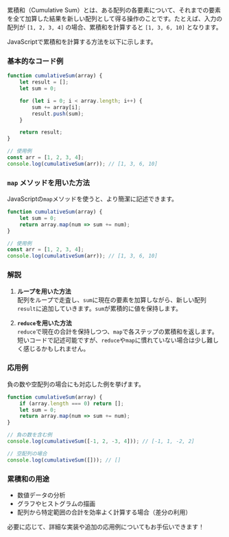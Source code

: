 累積和（Cumulative Sum）とは、ある配列の各要素について、それまでの要素を全て加算した結果を新しい配列として得る操作のことです。たとえば、入力の配列が `[1, 2, 3, 4]` の場合、累積和を計算すると `[1, 3, 6, 10]` となります。

JavaScriptで累積和を計算する方法を以下に示します。

### 基本的なコード例

```javascript
function cumulativeSum(array) {
    let result = [];
    let sum = 0;

    for (let i = 0; i < array.length; i++) {
        sum += array[i];
        result.push(sum);
    }

    return result;
}

// 使用例
const arr = [1, 2, 3, 4];
console.log(cumulativeSum(arr)); // [1, 3, 6, 10]
```

### `map` メソッドを用いた方法

JavaScriptの`map`メソッドを使うと、より簡潔に記述できます。

```javascript
function cumulativeSum(array) {
    let sum = 0;
    return array.map(num => sum += num);
}

// 使用例
const arr = [1, 2, 3, 4];
console.log(cumulativeSum(arr)); // [1, 3, 6, 10]
```

### 解説

1. **ループを用いた方法**  
   配列をループで走査し、`sum`に現在の要素を加算しながら、新しい配列`result`に追加していきます。`sum`が累積的に値を保持します。

2. **`reduce`を用いた方法**  
   `reduce`で現在の合計を保持しつつ、`map`で各ステップの累積和を返します。短いコードで記述可能ですが、`reduce`や`map`に慣れていない場合は少し難しく感じるかもしれません。

### 応用例
負の数や空配列の場合にも対応した例を挙げます。

```javascript
function cumulativeSum(array) {
    if (array.length === 0) return [];
    let sum = 0;
    return array.map(num => sum += num);
}

// 負の数を含む例
console.log(cumulativeSum([-1, 2, -3, 4])); // [-1, 1, -2, 2]

// 空配列の場合
console.log(cumulativeSum([])); // []
```

### 累積和の用途
- 数値データの分析
- グラフやヒストグラムの描画
- 配列から特定範囲の合計を効率よく計算する場合（差分の利用）

必要に応じて、詳細な実装や追加の応用例についてもお手伝いできます！